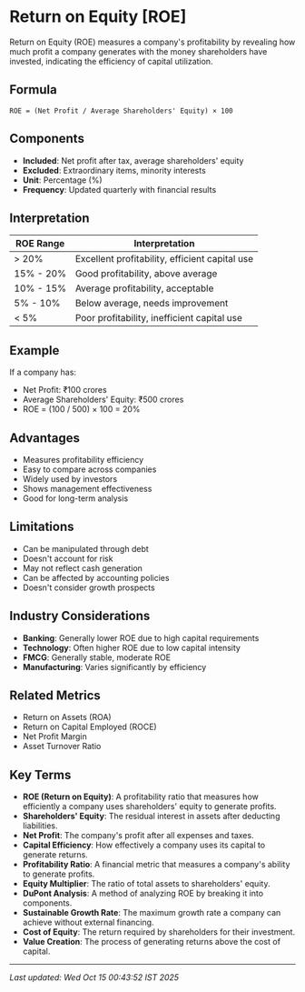 # Return on Equity [ROE]

Return on Equity (ROE) measures a company's profitability by revealing how much profit a company generates with the money shareholders have invested, indicating the efficiency of capital utilization.

## Formula
```text
ROE = (Net Profit / Average Shareholders' Equity) × 100
```

## Components
- **Included**: Net profit after tax, average shareholders' equity
- **Excluded**: Extraordinary items, minority interests
- **Unit**: Percentage (%)
- **Frequency**: Updated quarterly with financial results

## Interpretation
| ROE Range | Interpretation |
|-----------|----------------|
| > 20% | Excellent profitability, efficient capital use |
| 15% - 20% | Good profitability, above average |
| 10% - 15% | Average profitability, acceptable |
| 5% - 10% | Below average, needs improvement |
| < 5% | Poor profitability, inefficient capital use |

## Example
If a company has:
- Net Profit: ₹100 crores
- Average Shareholders' Equity: ₹500 crores
- ROE = (100 / 500) × 100 = 20%

## Advantages
- Measures profitability efficiency
- Easy to compare across companies
- Widely used by investors
- Shows management effectiveness
- Good for long-term analysis

## Limitations
- Can be manipulated through debt
- Doesn't account for risk
- May not reflect cash generation
- Can be affected by accounting policies
- Doesn't consider growth prospects

## Industry Considerations
- **Banking**: Generally lower ROE due to high capital requirements
- **Technology**: Often higher ROE due to low capital intensity
- **FMCG**: Generally stable, moderate ROE
- **Manufacturing**: Varies significantly by efficiency

## Related Metrics
- Return on Assets (ROA)
- Return on Capital Employed (ROCE)
- Net Profit Margin
- Asset Turnover Ratio

## Key Terms
- **ROE (Return on Equity)**: A profitability ratio that measures how efficiently a company uses shareholders' equity to generate profits.
- **Shareholders' Equity**: The residual interest in assets after deducting liabilities.
- **Net Profit**: The company's profit after all expenses and taxes.
- **Capital Efficiency**: How effectively a company uses its capital to generate returns.
- **Profitability Ratio**: A financial metric that measures a company's ability to generate profits.
- **Equity Multiplier**: The ratio of total assets to shareholders' equity.
- **DuPont Analysis**: A method of analyzing ROE by breaking it into components.
- **Sustainable Growth Rate**: The maximum growth rate a company can achieve without external financing.
- **Cost of Equity**: The return required by shareholders for their investment.
- **Value Creation**: The process of generating returns above the cost of capital.

---
*Last updated: Wed Oct 15 00:43:52 IST 2025*
